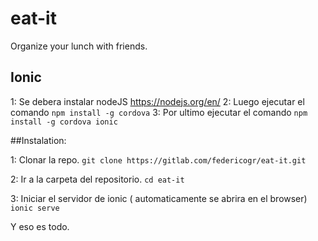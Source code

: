 # eat-it
Organize your lunch with friends.

## Ionic

1: Se debera instalar nodeJS https://nodejs.org/en/
2: Luego ejecutar el comando `npm install -g cordova`
3: Por ultimo ejecutar el comando `npm install -g cordova ionic`

##Instalation:

1: Clonar la repo.
 `git clone https://gitlab.com/federicogr/eat-it.git`

2: Ir a la carpeta del repositorio.
 `cd eat-it`

3: Iniciar el servidor de ionic ( automaticamente se abrira en el browser)
 `ionic serve`

Y eso es todo.
